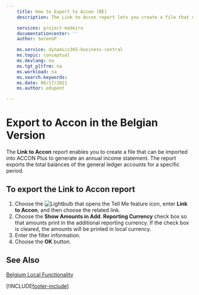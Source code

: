 ```yaml
---
    title: How to Export to Accon [BE]
    description: The Link to Accon report lets you create a file that can be imported into ACCON Plus to generate an annual income statement.

    services: project-madeira 
    documentationcenter: ''
    author: SorenGP

    ms.service: dynamics365-business-central
    ms.topic: conceptual
    ms.devlang: na
    ms.tgt_pltfrm: na
    ms.workload: na
    ms.search.keywords:
    ms.date: 06/17/2021
    ms.author: edupont

---
```

# Export to Accon in the Belgian Version
The **Link to Accon** report enables you to create a file that can be imported into ACCON Plus to generate an annual income statement. The report exports the total balances of the general ledger accounts for a specific period.  

## To export the Link to Accon report  
1.  Choose the ![Lightbulb that opens the Tell Me feature](../../media/ui-search/search_small.png "Tell me what you want to do") icon, enter **Link to Accon**, and then choose the related link.  
2.  Choose the **Show Amounts in Add. Reporting Currency** check box so that amounts print in the additional reporting currency. If the check box is cleared, the amounts will be printed in local currency.  
3.  Enter the filter information.  
4.  Choose the **OK** button.  

## See Also  
 [Belgium Local Functionality](belgium-local-functionality.md)


[!INCLUDE[footer-include](../../includes/footer-banner.md)]